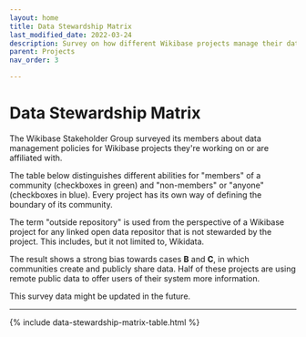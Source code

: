 ```yaml
---
layout: home
title: Data Stewardship Matrix
last_modified_date: 2022-03-24
description: Survey on how different Wikibase projects manage their data in relation to outside communities
parent: Projects
nav_order: 3

---
```


# Data Stewardship Matrix

The Wikibase Stakeholder Group surveyed its members about data management policies for Wikibase projects they're working on or are affiliated with.

The table below distinguishes different abilities for "members" of a community (checkboxes in green) and "non-members" or "anyone" (checkboxes in blue). Every project has its own way of defining the boundary of its community.

The term "outside repository" is used from the perspective of a Wikibase project for any linked open data repositor that is not stewarded by the project. This includes, but it not limited to, Wikidata.

The result shows a strong bias towards cases **B** and **C**, in which communities create and publicly share data. Half of these projects are using remote public data to offer users of their system more information.

This survey data might be updated in the future.

<hr>

{% include data-stewardship-matrix-table.html %}
